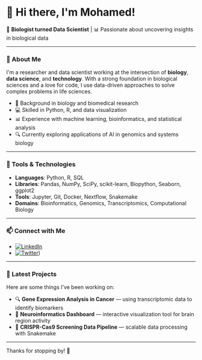 # 👋 Hi there, I'm Mohamed!

🔬 **Biologist turned Data Scientist** | 📊 Passionate about uncovering insights in biological data

---

### 🧬 About Me

I'm a researcher and data scientist working at the intersection of **biology**, **data science**, and **technology**. With a strong foundation in biological sciences and a love for code, I use data-driven approaches to solve complex problems in life sciences.

- 🧪 Background in biology and biomedical research  
- 💻 Skilled in Python, R, and data visualization  
- 📊 Experience with machine learning, bioinformatics, and statistical analysis  
- 🔍 Currently exploring applications of AI in genomics and systems biology  

---

### 🧰 Tools & Technologies

- **Languages**: Python, R, SQL  
- **Libraries**: Pandas, NumPy, SciPy, scikit-learn, Biopython, Seaborn, ggplot2  
- **Tools**: Jupyter, Git, Docker, Nextflow, Snakemake  
- **Domains**: Bioinformatics, Genomics, Transcriptomics, Computational Biology  

---

### 📫 Connect with Me

- [![LinkedIn](https://img.shields.io/badge/LinkedIn-Connect-blue?logo=linkedin)]([https://www.linkedin.com/in/your-linkedin-handle](https://www.linkedin.com/in/mohamed-aboulabed-62579230b/))
- [![Twitter](https://img.shields.io/badge/Twitter-@yourhandle-1DA1F2?logo=twitter)](https://x.com/AltCryptoG_Oczr))

---

### 🧪 Latest Projects

Here are some things I’ve been working on:

- 🔍 **Gene Expression Analysis in Cancer** — using transcriptomic data to identify biomarkers  
- 🧠 **Neuroinformatics Dashboard** — interactive visualization tool for brain region activity  
- 🧬 **CRISPR-Cas9 Screening Data Pipeline** — scalable data processing with Snakemake

---

Thanks for stopping by! 🌱  
